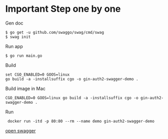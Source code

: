 # Important Step one by one

Gen doc

```console
$ go get -u github.com/swaggo/swag/cmd/swag
$ swag init
```

Run app

```console
$ go run main.go
```

Build
```console
set CGO_ENABLED=0 GOOS=linux 
go build -a -installsuffix cgo -o gin-auth2-swagger-demo .
```

Build image in Mac
```console
CGO_ENABLED=0 GOOS=linux go build -a -installsuffix cgo -o gin-auth2-swagger-demo .
```


Run
```console
 docker run -itd -p 80:80 --rm --name demo gin-auth2-swagger-demo
```

[open swagger](http://localhost/swagger/index.html)

